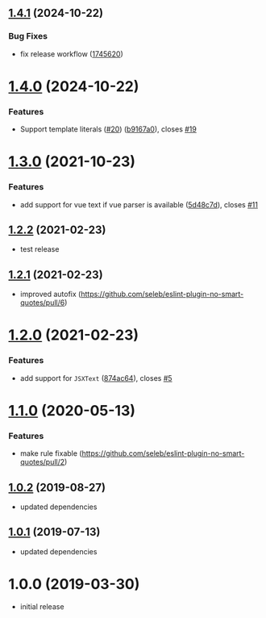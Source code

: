 ## [1.4.1](https://github.com/seleb/eslint-plugin-no-smart-quotes/compare/v1.4.0...v1.4.1) (2024-10-22)


### Bug Fixes

* fix release workflow ([1745620](https://github.com/seleb/eslint-plugin-no-smart-quotes/commit/1745620cf411c149a757ff0e671143d2fc9b1086))

# [1.4.0](https://github.com/seleb/eslint-plugin-no-smart-quotes/compare/v1.3.0...v1.4.0) (2024-10-22)


### Features

* Support template literals ([#20](https://github.com/seleb/eslint-plugin-no-smart-quotes/issues/20)) ([b9167a0](https://github.com/seleb/eslint-plugin-no-smart-quotes/commit/b9167a071910723076bfe3eb23aba380a50ac85c)), closes [#19](https://github.com/seleb/eslint-plugin-no-smart-quotes/issues/19)

# [1.3.0](https://github.com/seleb/eslint-plugin-no-smart-quotes/compare/v1.2.2...v1.3.0) (2021-10-23)


### Features

* add support for vue text if vue parser is available ([5d48c7d](https://github.com/seleb/eslint-plugin-no-smart-quotes/commit/5d48c7d9227f9b5aa2b60b1adb64bc1de8e29ed3)), closes [#11](https://github.com/seleb/eslint-plugin-no-smart-quotes/issues/11)



## [1.2.2](https://github.com/seleb/eslint-plugin-no-smart-quotes/compare/v1.2.1...v1.2.2) (2021-02-23)

* test release

## [1.2.1](https://github.com/seleb/eslint-plugin-no-smart-quotes/compare/v1.2.0...v1.2.1) (2021-02-23)

* improved autofix (https://github.com/seleb/eslint-plugin-no-smart-quotes/pull/6)

# [1.2.0](https://github.com/seleb/eslint-plugin-no-smart-quotes/compare/v1.1.0...v1.2.0) (2021-02-23)


### Features

* add support for `JSXText` ([874ac64](https://github.com/seleb/eslint-plugin-no-smart-quotes/commit/874ac64f2b8562de4601111da3b9c60e6f8c3cff)), closes [#5](https://github.com/seleb/eslint-plugin-no-smart-quotes/issues/5)



# [1.1.0](https://github.com/seleb/eslint-plugin-no-smart-quotes/compare/v1.0.2...v1.1.0) (2020-05-13)

### Features

* make rule fixable (https://github.com/seleb/eslint-plugin-no-smart-quotes/pull/2)

## [1.0.2](https://github.com/seleb/eslint-plugin-no-smart-quotes/compare/v1.0.1...v1.0.2) (2019-08-27)

* updated dependencies

## [1.0.1](https://github.com/seleb/eslint-plugin-no-smart-quotes/compare/v1.0.0...v1.0.1) (2019-07-13)

* updated dependencies

# 1.0.0 (2019-03-30)

* initial release

